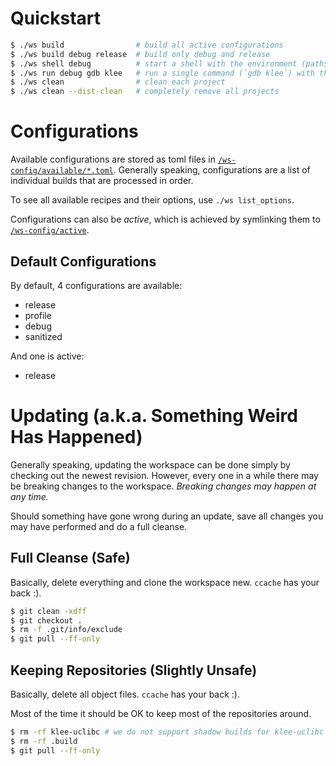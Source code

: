 # Quickstart

```bash
$ ./ws build                # build all active configurations
$ ./ws build debug release  # build only debug and release
$ ./ws shell debug          # start a shell with the environment (paths, etc.) set up for use of the debug configuration
$ ./ws run debug gdb klee   # run a single command (`gdb klee`) with the environment (paths, etc.) set up for use of the debug configuration
$ ./ws clean                # clean each project
$ ./ws clean --dist-clean   # completely remove all projects
```

# Configurations
Available configurations are stored as toml files in [`/ws-config/available/*.toml`](/ws-config/available). Generally speaking, configurations are a list of individual builds that are processed in order.

To see all available recipes and their options, use `./ws list_options`.

Configurations can also be *active*, which is achieved by symlinking them to [`/ws-config/active`](/ws-config/active).

## Default Configurations
By default, 4 configurations are available:
- release
- profile
- debug
- sanitized

And one is active:
- release

# Updating (a.k.a. Something Weird Has Happened)
Generally speaking, updating the workspace can be done simply by checking out the newest revision. However, every one in a while there may be breaking changes to the workspace. *Breaking changes may happen at any time.*

Should something have gone wrong during an update, save all changes you may have performed and do a full cleanse.

## Full Cleanse (Safe)
Basically, delete everything and clone the workspace new. `ccache` has your back :).

```bash
$ git clean -xdff
$ git checkout .
$ rm -f .git/info/exclude
$ git pull --ff-only
```

## Keeping Repositories (Slightly Unsafe)
Basically, delete all object files. `ccache` has your back :).

Most of the time it should be OK to keep most of the repositories around.

```bash
$ rm -rf klee-uclibc # we do not support shadow builds for klee-uclibc
$ rm -rf .build
$ git pull --ff-only
```
